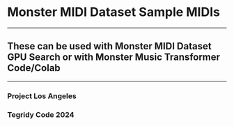 # Monster MIDI Dataset Sample MIDIs

***

## These can be used with Monster MIDI Dataset GPU Search or with Monster Music Transformer Code/Colab

***

### Project Los Angeles
### Tegridy Code 2024

